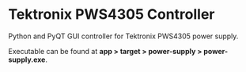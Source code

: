 # Tektronix PWS4305 Controller

Python and PyQT GUI controller for Tektronix PWS4305 power supply.

Executable can be found at **app > target > power-supply > power-supply.exe**.